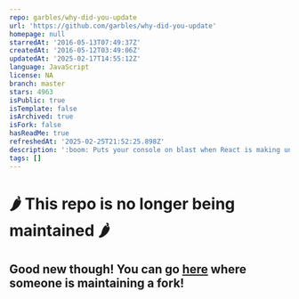 ```yaml
---
repo: garbles/why-did-you-update
url: 'https://github.com/garbles/why-did-you-update'
homepage: null
starredAt: '2016-05-13T07:49:37Z'
createdAt: '2016-05-12T03:49:06Z'
updatedAt: '2025-02-17T14:55:12Z'
language: JavaScript
license: NA
branch: master
stars: 4963
isPublic: true
isTemplate: false
isArchived: true
isFork: false
hasReadMe: true
refreshedAt: '2025-02-25T21:52:25.898Z'
description: ':boom: Puts your console on blast when React is making unnecessary updates.'
tags: []
---
```


# :hot_pepper: This repo is no longer being maintained :hot_pepper:

## Good new though! You can go [here](https://github.com/maicki/why-did-you-update) where someone is maintaining a fork!
